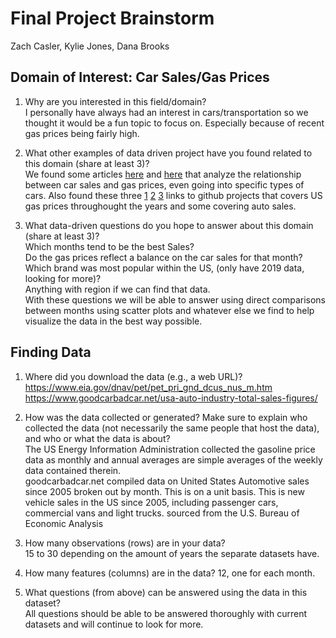 # Final Project Brainstorm
Zach Casler, Kylie Jones, Dana Brooks

## Domain of Interest: Car Sales/Gas Prices
1. Why are you interested in this field/domain?  
I personally have always had an interest in cars/transportation so we thought it would be a fun topic to focus on.  Especially because of recent gas prices being fairly high.

2. What other examples of data driven project have you found related to this domain (share at least 3)?  
We found some articles [here](https://www.nytimes.com/2020/01/04/business/auto-sales-price.html) and [here](https://www.iseecars.com/gas-prices-affect-ev-sales-2015-study) that analyze the relationship between car sales and gas prices, even going into specific types of cars.  Also found these three [1](https://github.com/swarsabnis/Automobile-industry-in-United-States) [2](https://github.com/ksplett1/GasPrices) [3](https://github.com/cloudynathan/shiny_car_sales) links to github projects that covers US gas prices throughought the years and some covering auto sales.

3. What data-driven questions do you hope to answer about this domain (share at least 3)?  
Which months tend to be the best Sales?  
Do the gas prices reflect a balance on the car sales for that month?  
Which brand was most popular within the US, (only have 2019 data, looking for more)?  
Anything with region if we can find that data.  
With these questions we will be able to answer using direct comparisons between months using scatter plots and whatever else we find to help visualize the data in the best way possible.

## Finding Data
1. Where did you download the data (e.g., a web URL)?  
https://www.eia.gov/dnav/pet/pet_pri_gnd_dcus_nus_m.htm  
https://www.goodcarbadcar.net/usa-auto-industry-total-sales-figures/  

2. How was the data collected or generated? Make sure to explain who collected the data (not necessarily the same people that host the data), and who or what the data is about?  
The US Energy Information Administration collected the gasoline price data as monthly and annual averages are simple averages of the weekly data contained therein.  
goodcarbadcar.net compiled data on United States Automotive sales since 2005 broken out by month. This is on a unit basis. This is new vehicle sales in the US since 2005, including passenger cars, commercial vans and light trucks. sourced from the U.S. Bureau of Economic Analysis

3. How many observations (rows) are in your data?  
15 to 30 depending on the amount of years the separate datasets have.  

4. How many features (columns) are in the data?
12, one for each month.  

5. What questions (from above) can be answered using the data in this dataset?  
All questions should be able to be answered thoroughly with current datasets and will continue to look for more.   
